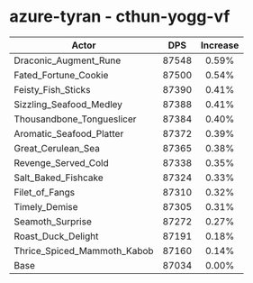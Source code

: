 # azure-tyran - cthun-yogg-vf
| Actor | DPS | Increase |
|---|:---:|:---:|
|Draconic_Augment_Rune|87548|0.59%|
|Fated_Fortune_Cookie|87500|0.54%|
|Feisty_Fish_Sticks|87390|0.41%|
|Sizzling_Seafood_Medley|87388|0.41%|
|Thousandbone_Tongueslicer|87384|0.40%|
|Aromatic_Seafood_Platter|87372|0.39%|
|Great_Cerulean_Sea|87365|0.38%|
|Revenge_Served_Cold|87338|0.35%|
|Salt_Baked_Fishcake|87324|0.33%|
|Filet_of_Fangs|87310|0.32%|
|Timely_Demise|87305|0.31%|
|Seamoth_Surprise|87272|0.27%|
|Roast_Duck_Delight|87191|0.18%|
|Thrice_Spiced_Mammoth_Kabob|87160|0.14%|
|Base|87034|0.00%|
